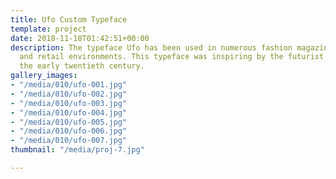 ```yaml
---
title: Ufo Custom Typeface
template: project
date: 2018-11-18T01:42:51+00:00
description: The typeface Ufo has been used in numerous fashion magazines, posters
  and retail environments. This typeface was inspiring by the futurist movement of
  the early twentieth century.
gallery_images:
- "/media/010/ufo-001.jpg"
- "/media/010/ufo-002.jpg"
- "/media/010/ufo-003.jpg"
- "/media/010/ufo-004.jpg"
- "/media/010/ufo-005.jpg"
- "/media/010/ufo-006.jpg"
- "/media/010/ufo-007.jpg"
thumbnail: "/media/proj-7.jpg"

---
```

